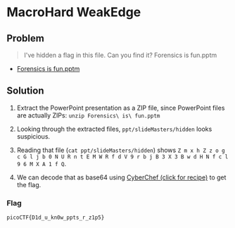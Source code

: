 # MacroHard WeakEdge

## Problem

> I've hidden a flag in this file. Can you find it? Forensics is fun.pptm

* [Forensics is fun.pptm](./Forensics%20is%20fun.pptm)

## Solution

1. Extract the PowerPoint presentation as a ZIP file, since PowerPoint files are actually ZIPs: `unzip Forensics\ is\ fun.pptm`

2. Looking through the extracted files, `ppt/slideMasters/hidden` looks suspicious.

3. Reading that file (`cat ppt/slideMasters/hidden`) shows `Z m x h Z z o g c G l j b 0 N U R n t E M W R f d V 9 r b j B 3 X 3 B w d H N f c l 9 6 M X A 1 f Q`.

4. We can decode that as base64 using [CyberChef (click for recipe)](https://gchq.github.io/CyberChef/#recipe=From_Base64('A-Za-z0-9%2B/%3D',true)&input=WiBtIHggaCBaIHogbyBnIGMgRyBsIGogYiAwIE4gVSBSIG4gdCBFIE0gVyBSIGYgZCBWIDkgciBiIGogQiAzIFggMyBCIHcgZCBIIE4gZiBjIGwgOSA2IE0gWCBBIDEgZiBR) to get the flag.

### Flag

`picoCTF{D1d_u_kn0w_ppts_r_z1p5}`
